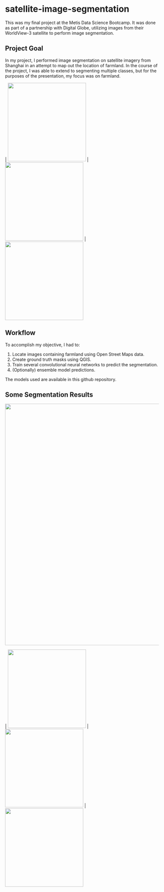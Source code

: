 # satellite-image-segmentation
This was my final project at the Metis Data Science Bootcamp. It was done as part of a partnership with Digital Globe, utilizing images from their WorldView-3 satellite to perform image segmentation.

## Project Goal

In my project, I performed image segmentation on satellite imagery from Shanghai in an attempt to map out the location of farmland. In the course of the project, I was able to extend to segmenting multiple classes, but for the purposes of the presentation, my focus was on farmland.

| <img src="https://github.com/Mattymar/satellite-image-segmentation/blob/master/images/farmland1.png" width=256> | <img src="https://github.com/Mattymar/satellite-image-segmentation/blob/master/images/farmland2.png" width=256> | <img src="https://github.com/Mattymar/satellite-image-segmentation/blob/master/images/farmland3.png" width=256>

## Workflow

To accomplish my objective, I had to:

1. Locate images containing farmland using Open Street Maps data.
2. Create ground truth masks using QGIS.
3. Train several convolutional neural networks to predict the segmentation.
4. (Optionally) ensemble model predictions.

The models used are available in this github repository.

## Some Segmentation Results

<img src="https://github.com/Mattymar/satellite-image-segmentation/blob/master/images/results1b.png" width=788>

| <img src="https://github.com/Mattymar/satellite-image-segmentation/blob/master/images/results2a.png" width=256> | <img src="https://github.com/Mattymar/satellite-image-segmentation/blob/master/images/results2b.png" width=256> | <img src="https://github.com/Mattymar/satellite-image-segmentation/blob/master/images/results2c.png" width=256>